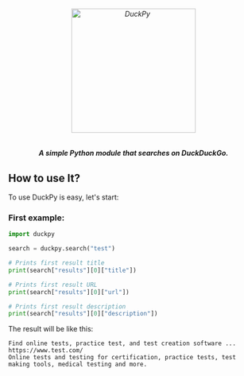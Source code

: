 <h6 align="center">
  <img src="https://i.imgur.com/WyjAm8t.png" alt="DuckPy" height="250px">
  <h5 align="center">A simple Python module that searches on DuckDuckGo.</h5>
</h6>


## How to use It?
To use DuckPy is easy, let's start:

### First example:

```python
import duckpy

search = duckpy.search("test")

# Prints first result title
print(search["results"][0]["title"])

# Prints first result URL
print(search["results"][0]["url"])

# Prints first result description
print(search["results"][0]["description"])
```
The result will be like this:
```
Find online tests, practice test, and test creation software ...
https://www.test.com/
Online tests and testing for certification, practice tests, test making tools, medical testing and more.
```
